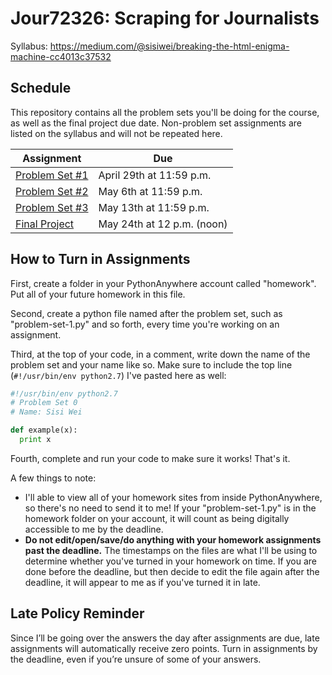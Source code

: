 # Jour72326: Scraping for Journalists
Syllabus: https://medium.com/@sisiwei/breaking-the-html-enigma-machine-cc4013c37532

## Schedule
This repository contains all the problem sets you'll be doing for the course, as well as the final project due date. Non-problem set assignments are listed on the syllabus and will not be repeated here.

| Assignment | Due |
| --- | --- |
| [Problem Set #1](problem-set-1.md) | April 29th at 11:59 p.m. |
| [Problem Set #2](problem-set-2.md) | May 6th at 11:59 p.m. |
| [Problem Set #3](problem-set-3.md) | May 13th at 11:59 p.m. |
| [Final Project](final-project.md) | May 24th at 12 p.m. (noon) |

## How to Turn in Assignments

First, create a folder in your PythonAnywhere account called "homework". Put all of your future homework in this file.

Second, create a python file named after the problem set, such as "problem-set-1.py" and so forth, every time you're working on an assignment.

Third, at the top of your code, in a comment, write down the name of the problem set and your name like so. Make sure to include the top line (```#!/usr/bin/env python2.7```) I've pasted here as well:
```python
#!/usr/bin/env python2.7
# Problem Set 0
# Name: Sisi Wei

def example(x):
  print x
```

Fourth, complete and run your code to make sure it works! That's it.

A few things to note:
- I'll able to view all of your homework sites from inside PythonAnywhere, so there's no need to send it to me! If your "problem-set-1.py" is in the homework folder on your account, it will count as being digitally accessible to me by the deadline.
- <b>Do not edit/open/save/do anything with your homework assignments past the deadline.</b> The timestamps on the files are what I'll be using to determine whether you've turned in your homework on time. If you are done before the deadline, but then decide to edit the file again after the deadline, it will appear to me as if you've turned it in late.


## Late Policy Reminder

Since I’ll be going over the answers the day after assignments are due, late assignments will automatically receive zero points. Turn in assignments by the deadline, even if you’re unsure of some of your answers.
